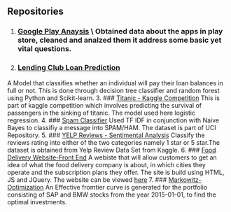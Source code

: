 
## Repositories


1. ### [Google Play Anaysis](https://github.com/roheetnarayanan/google-play-analysis) \ Obtained data about the apps in play store, cleaned and analzed them it address some basic yet vital questions.
2. ### [Lending Club Loan Prediction](https://github.com/roheetnarayanan/LendingClub-Loan-Prediction)
 A Model that classifies whether an individual will pay their loan balances in full or not. This is done through decision tree classifier and random forest using Python and Scikit-learn.
3. ### [Titanic - Kaggle Competition](https://github.com/roheetnarayanan/Titanic)
 This is part of kaggle competition which involves predicting the survival of passengers in the sinking of titanic. The model used here logistic regression. 
4. ### [Spam Classifier](https://github.com/roheetnarayanan/Spam)
   Used TF IDF in conjunction with Naive Bayes to classifiy a message into SPAM/HAM. The dataset is part of UCI Repository.
5.    ### [YELP Reviews - Sentimental Analysis](https://github.com/roheetnarayanan/Sentimental-Analysis-for-Yelp-Review)
Classify the reviews rating into either of the two categories namely 1 star or 5 star.The dataset is obtained from Yelp Review Data Set from Kaggle.
6. ### [Food Delivery Website-Front End](https://roheetnarayanan.in/Food-Website/)
   A webiste that will allow customers to get an idea of what the food delivery company is about, in which cities they operate and the subscription plans they offer. The site is build using HTML, JS and JQuery. The website can be viewed [here](https://roheetnarayanan.in/Food-Website/)
7.  ### [Markowitz-Optimization](https://github.com/roheetnarayanan/Markowitz-Optimization)
   An Effective fromtier curve is generated for the portfolio consisting of SAP and BMW stocks from the year 2015-01-01, to find the optimal investments.   

